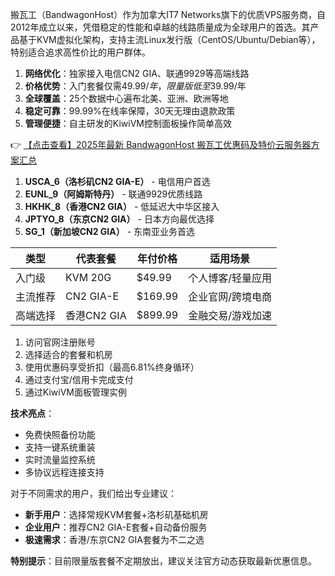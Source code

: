 

搬瓦工（BandwagonHost）作为加拿大IT7 Networks旗下的优质VPS服务商，自2012年成立以来，凭借稳定的性能和卓越的线路质量成为全球用户的首选。其产品基于KVM虚拟化架构，支持主流Linux发行版（CentOS/Ubuntu/Debian等），特别适合追求高性价比的用户群体。

1. **网络优化**：独家接入电信CN2 GIA、联通9929等高端线路
2. **价格优势**：入门套餐仅需$49.99/年，限量版低至$39.99/年
3. **全球覆盖**：25个数据中心遍布北美、亚洲、欧洲等地
4. **稳定可靠**：99.99%在线率保障，30天无理由退款政策
5. **管理便捷**：自主研发的KiwiVM控制面板操作简单高效

👉 [【点击查看】2025年最新 BandwagonHost 搬瓦工优惠码及特价云服务器方案汇总](https://bit.ly/banwagon)


1. **USCA_6（洛杉矶CN2 GIA-E）** - 电信用户首选
2. **EUNL_9（阿姆斯特丹）** - 联通9929优质线路
3. **HKHK_8（香港CN2 GIA）** - 低延迟大中华区接入
4. **JPTYO_8（东京CN2 GIA）** - 日本方向最优选择
5. **SG_1（新加坡CN2 GIA）** - 东南亚业务首选

| 类型       | 代表套餐          | 年付价格   | 适用场景         |
|------------|-------------------|------------|------------------|
| 入门级     | KVM 20G          | $49.99     | 个人博客/轻量应用|
| 主流推荐   | CN2 GIA-E        | $169.99    | 企业官网/跨境电商|
| 高端选择   | 香港CN2 GIA      | $899.99    | 金融交易/游戏加速|


1. 访问官网注册账号
2. 选择适合的套餐和机房
3. 使用优惠码享受折扣（最高6.81%终身循环）
4. 通过支付宝/信用卡完成支付
5. 通过KiwiVM面板管理实例

**技术亮点**：
- 免费快照备份功能
- 支持一键系统重装
- 实时流量监控系统
- 多协议远程连接支持


对于不同需求的用户，我们给出专业建议：
- **新手用户**：选择常规KVM套餐+洛杉矶基础机房
- **企业用户**：推荐CN2 GIA-E套餐+自动备份服务
- **极速需求**：香港/东京CN2 GIA套餐为不二之选

**特别提示**：目前限量版套餐不定期放出，建议关注官方动态获取最新优惠信息。
